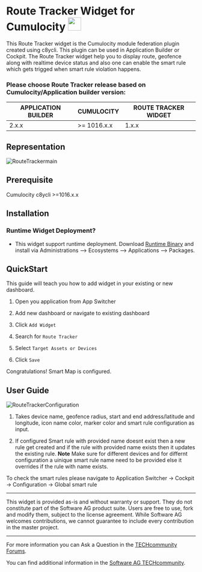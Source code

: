 
# Route Tracker Widget for Cumulocity [<img width="35" src="https://user-images.githubusercontent.com/32765455/211497905-561e9197-18b9-43d5-a023-071d3635f4eb.png"/>](https://github.com/SoftwareAG/cumulocity-route-tracker-plugin/releases/download/1.0.0/sag-ps-pkg-route-tracker-runtime-widget-1.0.0.zip)

  
This Route Tracker widget is the Cumulocity module federation plugin created using c8ycli. This plugin can be used in Application Builder or Cockpit.
The Route Tracker widget help you to display route, geofence along with realtime device status and also one can enable the smart rule which gets trigged when smart rule violation happens.


### Please choose Route Tracker release based on Cumulocity/Application builder version:

|APPLICATION BUILDER | CUMULOCITY | ROUTE TRACKER WIDGET |
|--------------------|------------|----------------------|
| 2.x.x | >= 1016.x.x| 1.x.x                | 

  
## Representation

![RouteTrackermain](https://user-images.githubusercontent.com/24636020/186117425-55a2c67b-1dbf-47ba-b50f-5331e07c580a.PNG)
  

## Prerequisite
   Cumulocity c8ycli >=1016.x.x
   
   
## Installation

### Runtime Widget Deployment?

* This widget support runtime deployment. Download [Runtime Binary](https://github.com/SoftwareAG/cumulocity-route-tracker-plugin/releases/download/1.0.0/route-tracker-runtime-widget-1.0.0.zip) and install via Administrations --> Ecosystems --> Applications --> Packages.



## QuickStart
This guide will teach you how to add widget in your existing or new dashboard.

1. Open you application from App Switcher

2. Add new dashboard or navigate to existing dashboard

3. Click `Add Widget`

4. Search for `Route Tracker`

5. Select `Target Assets or Devices`

7. Click `Save`

Congratulations! Smart Map is configured.

  
## User Guide

![RouteTrackerConfiguration](https://user-images.githubusercontent.com/24636020/186117674-10d25550-ad94-4551-867a-12abd50bd847.PNG)

1. Takes device name, geofence radius, start and end address/latitude and longitude, icon name color, marker color and smart rule configuration as input.

2. If configured Smart rule with provided name doesnt exist then a new rule get created and if the rule with provided name exists then it updates the existing rule.
**Note** Make sure for different devices and for differnt configuration a uinique smart rule name need to be provided else it overrides if the rule with name exists.

To check the smart rules please navigate to Application Switcher -> Cockpit -> Configuration -> Global smart rule


------------------------------

This widget is provided as-is and without warranty or support. They do not constitute part of the Software AG product suite. Users are free to use, fork and modify them, subject to the license agreement. While Software AG welcomes contributions, we cannot guarantee to include every contribution in the master project.

_____________________

For more information you can Ask a Question in the [TECHcommunity Forums](https://tech.forums.softwareag.com/tags/c/forum/1/Cumulocity-IoT).

You can find additional information in the [Software AG TECHcommunity](https://tech.forums.softwareag.com/tag/Cumulocity-IoT).
